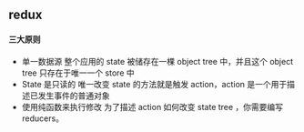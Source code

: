 ## redux

#### 三大原则
- 单一数据源
  整个应用的 state 被储存在一棵 object tree 中，并且这个 object tree 只存在于唯一一个 store 中
- State 是只读的
  唯一改变 state 的方法就是触发 action，action 是一个用于描述已发生事件的普通对象
- 使用纯函数来执行修改
  为了描述 action 如何改变 state tree ，你需要编写 reducers。